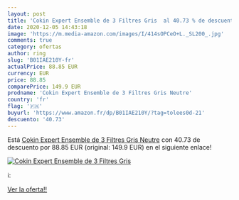 ```yaml
---
layout: post
title: 'Cokin Expert Ensemble de 3 Filtres Gris  al 40.73 % de descuento'
date: 2020-12-05 14:43:18
image: 'https://m.media-amazon.com/images/I/414sOPCeO+L._SL200_.jpg'
comments: true
category: ofertas
author: ring
slug: 'B01IAE210Y-fr'
actualPrice: 88.85 EUR
currency: EUR
price: 88.85
comparePrice: 149.9 EUR
prodname: 'Cokin Expert Ensemble de 3 Filtres Gris Neutre'
country: 'fr'
flag: '🇫🇷'
buyurl: 'https://www.amazon.fr/dp/B01IAE210Y/?tag=tolees0d-21'
descuento: '40.73'
---
```


Está [Cokin Expert Ensemble de 3 Filtres Gris Neutre](https://www.amazon.fr/dp/B01IAE210Y/?tag=tolees0d-21) con 40.73 de descuento por 88.85 EUR (original: 149.9 EUR) en el siguiente enlace!

[![Cokin Expert Ensemble de 3 Filtres Gris ](https://m.media-amazon.com/images/I/414sOPCeO+L._SL200_.jpg)](https://www.amazon.fr/dp/B01IAE210Y/?tag=tolees0d-21)

ℹ️:


[Ver la oferta!!](https://www.amazon.fr/dp/B01IAE210Y/?tag=tolees0d-21)

